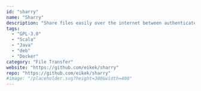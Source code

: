```yaml
---
id: "sharry"
name: "Sharry"
description: "Share files easily over the internet between authenticated and anonymous users (both ways) with resumable up- and downloads."
tags:
  - "GPL-3.0"
  - "Scala"
  - "Java"
  - "deb"
  - "Docker"
category: "File Transfer"
website: "https://github.com/eikek/sharry"
repo: "https://github.com/eikek/sharry"
#image: "/placeholder.svg?height=300&width=400"
---
```


